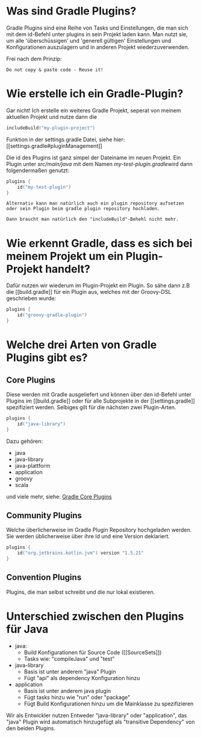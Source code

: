# Was sind Gradle Plugins?
Gradle Plugins sind eine Reihe von Tasks und Einstellungen, die man sich mit dem id-Befehl unter plugins in sein Projekt laden kann. Man nutzt sie, um alle 'überschüssigen' und 'generell gültigen' Einstellungen und Konfigurationen auszulagern und in anderen Projekt wiederzuverwenden.

Frei nach dem Prinzip:

```ad-note
Do not copy & paste code - Reuse it!
```

# Wie erstelle ich ein Gradle-Plugin?
Gar nicht! Ich erstelle ein weiteres Gradle Projekt, seperat von meinem aktuellen Projekt und nutze dann die

```Kotlin
includeBuild("my-plugin-project")
```

Funktion in der settings.gradle Datei, siehe hier: [[settings.gradle#pluginManagement]]

Die id des Plugins ist ganz simpel der Dateiname im neuen Projekt. Ein Plugin unter *src/main/java* mit dem Namen *my-test-plugin.gradle*wird dann folgendermaßen genutzt:

```Kotlin
plugins {
	id("my-test-plugin")
}
```

```ad-note
Alternativ kann man natürlich auch ein plugin repository aufsetzen oder sein Plugin beim gradle plugin repository hochladen.

Dann braucht man natürlich den "includeBuild"-Behehl nicht mehr.
```

# Wie erkennt Gradle, dass es sich bei meinem Projekt um ein Plugin-Projekt handelt?

Dafür nutzen wir wiederum im Plugin-Projekt ein Plugin. So sähe dann z.B die [[build.gradle]] für ein Plugin aus, welches mit der Groovy-DSL geschrieben wurde:

```Kotlin
plugins {
    id("groovy-gradle-plugin")
}
```

# Welche drei Arten von Gradle Plugins gibt es?

## Core Plugins
Diese werden mit Gradle ausgeliefert und können über den id-Befehl unter Plugins im [[build.gradle]] oder für alle Subprojekte in der [[settings.gradle]] spezifiziert werden. Selbiges gilt für die nächsten zwei Plugin-Arten.

```Kotlin
plugins {
	id("java-library")
}
```

Dazu gehören:
- java
- java-library
- java-plattform
- application
- groovy
- scala

und viele mehr, siehe: [Gradle Core Plugins](https://docs.gradle.org/current/userguide/plugin_reference.html)

## Community Plugins
Welche überlicherweise im Gradle Plugin Repository hochgeladen werden. Sie werden üblicherweise über ihre Id und eine Version deklariert.
```Kotlin
plugins {
	id("org.jetbrains.kotlin.jvm") version "1.5.21"
}
```

## Convention Plugins
Plugins, die man selbst schreibt und die nur lokal existieren.

# Unterschied zwischen den Plugins für Java
- java:
	- Build Konfigurationen für Source Code ([[SourceSets]])
	- Tasks wie: "compileJava" und "test"
- java-library
	- Basis ist unter anderem "java" Plugin
	- Fügt "api" als dependency Konfiguration hinzu
- application
	- Basis ist unter anderem java plugin
	- Fügt tasks hinzu wie "run" oder "package"
	- Fügt Build Konfigurationen hinzu um die Mainklasse zu spezifizieren

Wir als Entwickler nutzen Entweder "java-library" oder "application", das "java" Plugin wird automatisch hinzugefügt als "transitive Dependency" von den beiden Plugins.